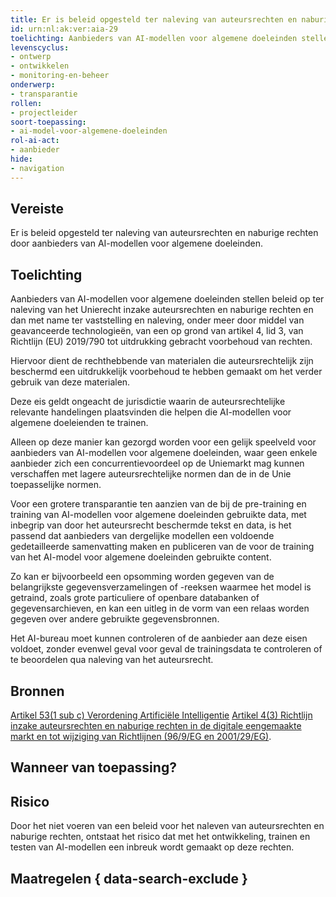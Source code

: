 ```yaml
---
title: Er is beleid opgesteld ter naleving van auteursrechten en naburige rechten door aanbieders van AI-modellen voor algemene doeleinden.
id: urn:nl:ak:ver:aia-29
toelichting: Aanbieders van AI-modellen voor algemene doeleinden stellen beleid op ter naleving van het Unierecht inzake auteursrechten en naburige rechten en dan met name ter vaststelling en naleving, onder meer door middel van geavanceerde technologieën, van een op grond van artikel 4, lid 3, van Richtlijn (EU) 2019/790 tot uitdrukking gebracht voorbehoud van rechten.
levenscyclus:
- ontwerp
- ontwikkelen
- monitoring-en-beheer
onderwerp:
- transparantie
rollen:
- projectleider
soort-toepassing:
- ai-model-voor-algemene-doeleinden
rol-ai-act:
- aanbieder
hide:
- navigation
---
```


<!-- tags -->
## Vereiste

Er is beleid opgesteld ter naleving van auteursrechten en naburige rechten door aanbieders van AI-modellen voor algemene doeleinden.

## Toelichting
Aanbieders van AI-modellen voor algemene doeleinden stellen beleid op ter naleving van het Unierecht inzake auteursrechten en naburige rechten en dan met name ter vaststelling en naleving, onder meer door middel van geavanceerde technologieën, van een op grond van artikel 4, lid 3, van Richtlijn (EU) 2019/790 tot uitdrukking gebracht voorbehoud van rechten.

Hiervoor dient de rechthebbende van materialen die auteursrechtelijk zijn beschermd een uitdrukkelijk voorbehoud te hebben gemaakt om het verder gebruik van deze materialen. 

Deze eis geldt ongeacht de jurisdictie waarin de auteursrechtelijke relevante handelingen plaatsvinden die helpen die AI-modellen voor algemene doeleienden te trainen.

Alleen op deze manier kan gezorgd worden voor een gelijk speelveld voor aanbieders van AI-modellen voor algemene doeleinden, waar geen enkele aanbieder zich een concurrentievoordeel op de Uniemarkt mag kunnen verschaffen met lagere auteursrechtelijke normen dan de in de Unie toepasselijke normen.

Voor een grotere transparantie ten aanzien van de bij de pre-training en training van AI-modellen voor algemene doeleinden gebruikte data, met inbegrip van door het auteursrecht beschermde tekst en data, is het passend dat aanbieders van dergelijke modellen een voldoende gedetailleerde samenvatting maken en publiceren van de voor de training van het AI-model voor algemene doeleinden gebruikte content.

Zo kan er bijvoorbeeld een opsomming worden gegeven van de belangrijkste gegevensverzamelingen of -reeksen waarmee het model is getraind, zoals grote particuliere of openbare databanken of gegevensarchieven, en kan een uitleg in de vorm van een relaas worden gegeven over andere gebruikte gegevensbronnen. 

Het AI-bureau moet kunnen controleren of de aanbieder aan deze eisen voldoet, zonder evenwel geval voor geval de trainingsdata te controleren of te beoordelen qua naleving van het auteursrecht.

## Bronnen
[Artikel 53(1 sub c) Verordening Artificiële Intelligentie](https://eur-lex.europa.eu/legal-content/NL/TXT/HTML/?uri=OJ:L_202401689#d1e5576-1-1)
[Artikel 4(3) Richtlijn inzake auteursrechten en naburige rechten in de digitale eengemaakte markt en tot wijziging van Richtlijnen (96/9/EG en 2001/29/EG)](https://eur-lex.europa.eu/legal-content/NL/TXT/PDF/?uri=CELEX:32019L0790). 

## Wanneer van toepassing? 
<!-- tags-ai-act -->

## Risico

Door het niet voeren van een beleid voor het naleven van auteursrechten en naburige rechten, ontstaat het risico dat met het ontwikkeling, trainen en testen van AI-modellen een inbreuk wordt gemaakt op deze rechten. 

## Maatregelen { data-search-exclude }

<!-- list_maatregelen vereiste/aia-29-ai-modellen-algemene-doeleinden onderwerp/publieke-inkoop no-search no-onderwerp no-rol no-levenscyclus -->
